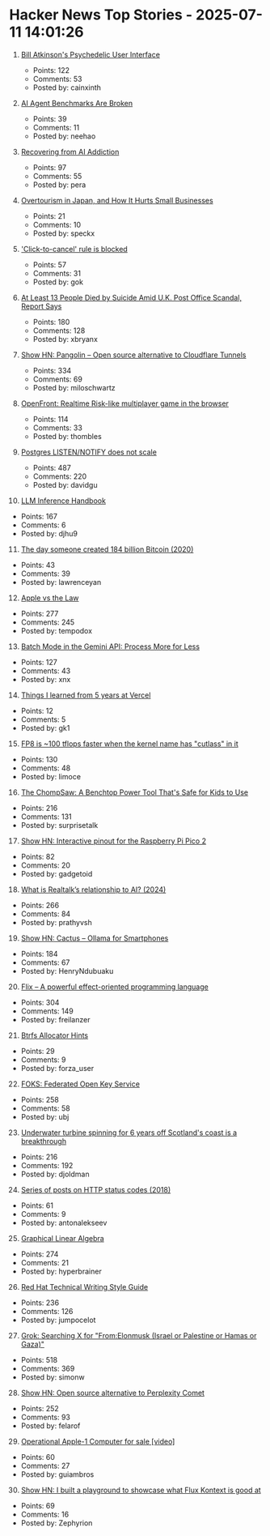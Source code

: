 # Hacker News Top Stories - 2025-07-11 14:01:26

1. [Bill Atkinson's Psychedelic User Interface](https://patternproject.substack.com/p/from-the-mac-to-the-mystical-bill)
   - Points: 122
   - Comments: 53
   - Posted by: cainxinth

2. [AI Agent Benchmarks Are Broken](https://ddkang.substack.com/p/ai-agent-benchmarks-are-broken)
   - Points: 39
   - Comments: 11
   - Posted by: neehao

3. [Recovering from AI Addiction](https://internetaddictsanonymous.org/internet-and-technology-addiction/signs-of-an-addiction-to-ai/)
   - Points: 97
   - Comments: 55
   - Posted by: pera

4. [Overtourism in Japan, and How It Hurts Small Businesses](https://craigmod.com/ridgeline/210/)
   - Points: 21
   - Comments: 10
   - Posted by: speckx

5. ['Click-to-cancel' rule is blocked](https://apnews.com/article/ftc-click-to-cancel-30db2be07fdcb8aefd0d4835abdb116a)
   - Points: 57
   - Comments: 31
   - Posted by: gok

6. [At Least 13 People Died by Suicide Amid U.K. Post Office Scandal, Report Says](https://www.nytimes.com/2025/07/10/world/europe/uk-post-office-scandal-report.html)
   - Points: 180
   - Comments: 128
   - Posted by: xbryanx

7. [Show HN: Pangolin – Open source alternative to Cloudflare Tunnels](https://github.com/fosrl/pangolin)
   - Points: 334
   - Comments: 69
   - Posted by: miloschwartz

8. [OpenFront: Realtime Risk-like multiplayer game in the browser](https://openfront.io/)
   - Points: 114
   - Comments: 33
   - Posted by: thombles

9. [Postgres LISTEN/NOTIFY does not scale](https://www.recall.ai/blog/postgres-listen-notify-does-not-scale)
   - Points: 487
   - Comments: 220
   - Posted by: davidgu

10. [LLM Inference Handbook](https://bentoml.com/llm/)
   - Points: 167
   - Comments: 6
   - Posted by: djhu9

11. [The day someone created 184 billion Bitcoin (2020)](https://decrypt.co/39750/184-billion-bitcoin-anonymous-creator)
   - Points: 43
   - Comments: 39
   - Posted by: lawrenceyan

12. [Apple vs the Law](https://formularsumo.co.uk/blog/2025/apple-vs-the-law/)
   - Points: 277
   - Comments: 245
   - Posted by: tempodox

13. [Batch Mode in the Gemini API: Process More for Less](https://developers.googleblog.com/en/scale-your-ai-workloads-batch-mode-gemini-api/)
   - Points: 127
   - Comments: 43
   - Posted by: xnx

14. [Things I learned from 5 years at Vercel](https://leerob.com/vercel)
   - Points: 12
   - Comments: 5
   - Posted by: gk1

15. [FP8 is ~100 tflops faster when the kernel name has "cutlass" in it](https://twitter.com/cis_female/status/1943069934332055912)
   - Points: 130
   - Comments: 48
   - Posted by: limoce

16. [The ChompSaw: A Benchtop Power Tool That's Safe for Kids to Use](https://www.core77.com/posts/137602/The-ChompSaw-A-Benchtop-Power-Tool-Thats-Safe-for-Kids-to-Use)
   - Points: 216
   - Comments: 131
   - Posted by: surprisetalk

17. [Show HN: Interactive pinout for the Raspberry Pi Pico 2](https://pico2.pinout.xyz)
   - Points: 82
   - Comments: 20
   - Posted by: gadgetoid

18. [What is Realtalk’s relationship to AI? (2024)](https://dynamicland.org/2024/FAQ/#What_is_Realtalks_relationship_to_AI)
   - Points: 266
   - Comments: 84
   - Posted by: prathyvsh

19. [Show HN: Cactus – Ollama for Smartphones](https://github.com/cactus-compute/cactus)
   - Points: 184
   - Comments: 67
   - Posted by: HenryNdubuaku

20. [Flix – A powerful effect-oriented programming language](https://flix.dev/)
   - Points: 304
   - Comments: 149
   - Posted by: freilanzer

21. [Btrfs Allocator Hints](https://lwn.net/ml/all/cover.1747070147.git.anand.jain@oracle.com/)
   - Points: 29
   - Comments: 9
   - Posted by: forza_user

22. [FOKS: Federated Open Key Service](https://foks.pub/)
   - Points: 258
   - Comments: 58
   - Posted by: ubj

23. [Underwater turbine spinning for 6 years off Scotland's coast is a breakthrough](https://apnews.com/article/tidal-energy-turbine-marine-meygen-scotland-ffff3a7082205b33b612a1417e1ec6d6)
   - Points: 216
   - Comments: 192
   - Posted by: djoldman

24. [Series of posts on HTTP status codes (2018)](https://evertpot.com/http/)
   - Points: 61
   - Comments: 9
   - Posted by: antonalekseev

25. [Graphical Linear Algebra](https://graphicallinearalgebra.net/)
   - Points: 274
   - Comments: 21
   - Posted by: hyperbrainer

26. [Red Hat Technical Writing Style Guide](https://stylepedia.net/style/)
   - Points: 236
   - Comments: 126
   - Posted by: jumpocelot

27. [Grok: Searching X for "From:Elonmusk (Israel or Palestine or Hamas or Gaza)"](https://simonwillison.net/2025/Jul/11/grok-musk/)
   - Points: 518
   - Comments: 369
   - Posted by: simonw

28. [Show HN: Open source alternative to Perplexity Comet](https://www.browseros.com/)
   - Points: 252
   - Comments: 93
   - Posted by: felarof

29. [Operational Apple-1 Computer for sale [video]](https://www.youtube.com/watch?v=XdBKuBhdZwg)
   - Points: 60
   - Comments: 27
   - Posted by: guiambros

30. [Show HN: I built a playground to showcase what Flux Kontext is good at](https://fluxkontextlab.com)
   - Points: 69
   - Comments: 16
   - Posted by: Zephyrion

